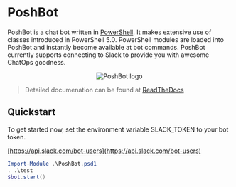 
# PoshBot

PoshBot is a chat bot written in [PowerShell](https://msdn.microsoft.com/powershell).
It makes extensive use of classes introduced in PowerShell 5.0.
PowerShell modules are loaded into PoshBot and instantly become available at bot commands.
PoshBot currently supports connecting to Slack to provide you with awesome ChatOps goodness.

<p align="center">
  <img src="https://github.com/devblackops/PoshBot/raw/master/Media/poshbot_logo_300_432.png" alt="PoshBot logo"/>
</p>

> Detailed documenation can be found at [ReadTheDocs](http://poshbot.readthedocs.io/en/latest/)

## Quickstart

To get started now, set the environment variable SLACK_TOKEN to your bot token.

[https://api.slack.com/bot-users](https://api.slack.com/bot-users)

```powershell
Import-Module .\PoshBot.psd1
. .\test
$bot.start()
```
